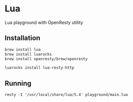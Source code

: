 # Lua

Lua playground with OpenResty utility


## Installation

```sh
brew install lua
brew install luarocks
brew install openresty/brew/openresty

luarocks install lua-resty-http
```

## Running

```
resty -I '/usr/local/share/lua/5.4' playground/main.lua 
```

